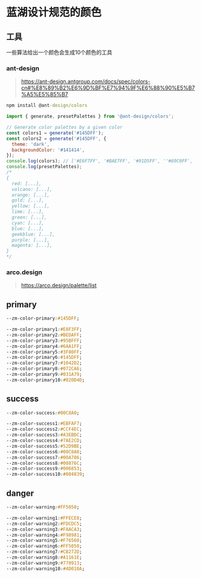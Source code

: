 # 蓝湖设计规范的颜色

## 工具

一些算法给出一个颜色会生成10个颜色的工具

### ant-design

> https://ant-design.antgroup.com/docs/spec/colors-cn#%E8%89%B2%E6%9D%BF%E7%94%9F%E6%88%90%E5%B7%A5%E5%85%B7

``` cmd
npm install @ant-design/colors
```

``` JavaScript
import { generate, presetPalettes } from '@ant-design/colors';

// Generate color palettes by a given color
const colors1 = generate('#145DFF');
const colors2 = generate('#145DFF', {
  theme: 'dark',
  backgroundColor: '#141414',
});
console.log(colors); // ['#E6F7FF', '#BAE7FF', '#91D5FF', ''#69C0FF', '#40A9FF', '#1890FF', '#096DD9', '#0050B3', '#003A8C', '#002766']
console.log(presetPalettes);
/*
{
  red: [...],
  volcano: [...],
  orange: [...],
  gold: [...],
  yellow: [...],
  lime: [...],
  green: [...],
  cyan: [...],
  blue: [...],
  geekblue: [...],
  purple: [...],
  magenta: [...],
}
*/
```

### arco.design

> https://arco.design/palette/list

## primary

``` css
--zm-color-primary:#145DFF;

--zm-color-primary1:#E8F3FF;
--zm-color-primary2:#BEDAFF;
--zm-color-primary3:#95BFFF;
--zm-color-primary4:#6AA1FF;
--zm-color-primary5:#3F80FF;
--zm-color-primary6:#145DFF;
--zm-color-primary7:#1042D2;
--zm-color-primary8:#072CA6;
--zm-color-primary9:#031A79;
--zm-color-primary10:#020D4D;
```

## success

``` css
--zm-color-success:#00C8A0;

--zm-color-success1:#EBFAF7;
--zm-color-success2:#CCF4EC;
--zm-color-success3:#A3EBDC;
--zm-color-success4:#7AE2CD;
--zm-color-success5:#52D9BE;
--zm-color-success6:#00C8A0;
--zm-color-success7:#00A786;
--zm-color-success8:#00876C;
--zm-color-success9:#006853;
--zm-color-success10:#004839;
```

## danger

``` css
--zm-color-warning:#FF5050;

--zm-color-warning1:#FFECE8;
--zm-color-warning2:#FDCDC5;
--zm-color-warning3:#FAACA3;
--zm-color-warning4:#F98981;
--zm-color-warning5:#F76560;
--zm-color-warning6:#FF5050;
--zm-color-warning7:#CB272D;
--zm-color-warning8:#A1161E;
--zm-color-warning9:#770913;
--zm-color-warning10:#4D010A;
```
